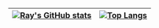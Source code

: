 | [![Ray's GitHub stats](https://github-readme-stats.vercel.app/api?username=fgprodigal&theme=vue&hide_border=true)](https://github.com/anuraghazra/github-readme-stats) | [![Top Langs](https://github-readme-stats.vercel.app/api/top-langs/?username=anuraghazra&layout=compact&theme=vue&hide_border=true)](https://github.com/anuraghazra/github-readme-stats) |
| ------------- | ------------- |
